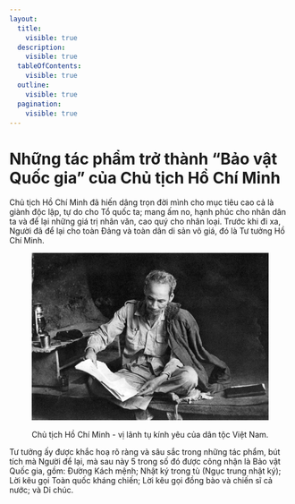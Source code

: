 ```yaml
---
layout:
  title:
    visible: true
  description:
    visible: true
  tableOfContents:
    visible: true
  outline:
    visible: true
  pagination:
    visible: true
---
```


# Những tác phẩm trở thành “Bảo vật Quốc gia” của Chủ tịch Hồ Chí Minh

Chủ tịch Hồ Chí Minh đã hiến dâng trọn đời mình cho mục tiêu cao cả là giành độc lập, tự do cho Tổ quốc ta; mang ấm no, hạnh phúc cho nhân dân ta và để lại những giá trị nhân văn, cao quý cho nhân loại. Trước khi đi xa, Người đã để lại cho toàn Đảng và toàn dân di sản vô giá, đó là Tư tưởng Hồ Chí Minh.

<figure><img src=".gitbook/assets/ChuTichHoChiMinh.jpg" alt="Chủ tịch Hồ Chí Minh - vị lãnh tụ kính yêu của dân tộc Việt Nam."><figcaption><p>Chủ tịch Hồ Chí Minh - vị lãnh tụ kính yêu của dân tộc Việt Nam.</p></figcaption></figure>

Tư tưởng ấy được khắc hoạ rõ ràng và sâu sắc trong những tác phẩm, bút tích mà Người để lại, mà sau này 5 trong số đó được công nhận là Bảo vật Quốc gia, gồm: Đường Kách mệnh; Nhật ký trong tù (Ngục trung nhật ký); Lời kêu gọi Toàn quốc kháng chiến; Lời kêu gọi đồng bào và chiến sĩ cả nước; và Di chúc.
